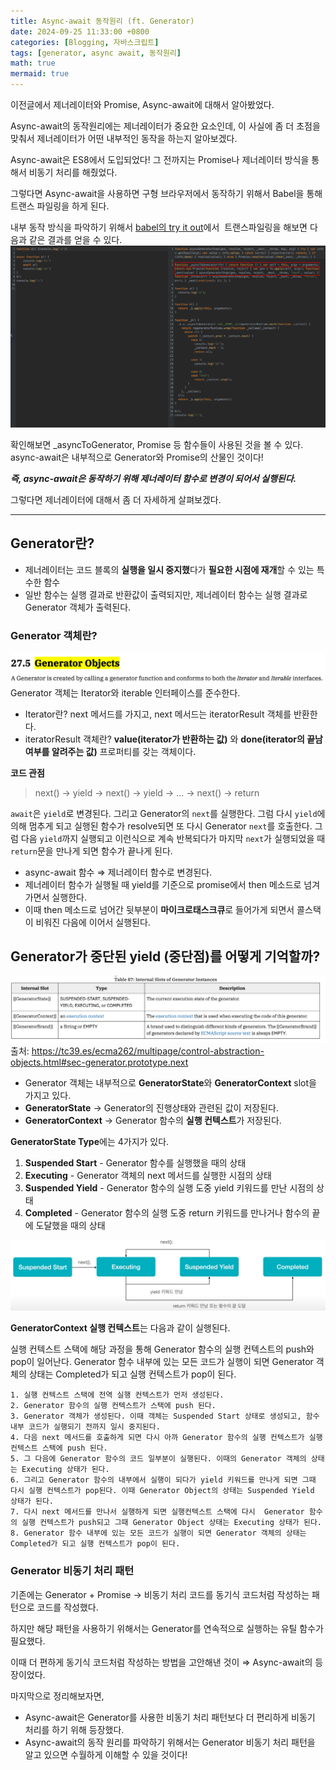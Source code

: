 ```yaml
---
title: Async-await 동작원리 (ft. Generator)
date: 2024-09-25 11:33:00 +0800
categories: [Blogging, 자바스크립트]
tags: [generator, async await, 동작원리]
math: true
mermaid: true
---
```


이전글에서 제너레이터와 Promise, Async-await에 대해서 알아봤었다.

Async-await의 동작원리에는 제너레이터가 중요한 요소인데, 이 사실에 좀 더 초점을 맞춰서 제너레이터가 어떤 내부적인 동작을 하는지 알아보겠다.

Async-await은 ES8에서 도입되었다! 그 전까지는 Promise나 제너레이터 방식을 통해서 비동기 처리를 해줬었다.

그렇다면 Async-await을 사용하면 구형 브라우저에서 동작하기 위해서 Babel을 통해 트랜스 파일링을 하게 된다.

내부 동작 방식을 파악하기 위해서 [babel의 try it out](https://babeljs.io/repl#?browsers=&build=&builtIns=false&corejs=3.6&spec=false&loose=false&code_lz=GYVwdgxgLglg9mABAQwBQEpEG8IIM5wA2ApgHSFwDmqA5MjegL4BQzyeAnpIqJLAogBGGbM0TjEuMARLkqtQQEYGYicgDuyGFBQZV4qTLIVqNQQCYVLYemaGix-TQgrmQA&debug=false&forceAllTransforms=false&shippedProposals=false&circleciRepo=&evaluate=false&fileSize=false&timeTravel=false&sourceType=module&lineWrap=true&presets=env&prettier=false&targets=&version=7.16.6&externalPlugins=&assumptions=%7B%7D)에서  트랜스파일링을 해보면 다음과 같은 결과를 얻을 수 있다.
![alt text](/assets/img/4/image.png)

확인해보면 _asyncToGenerator, Promise 등 함수들이 사용된 것을 볼 수 있다.
async-await은 내부적으로 Generator와 Promise의 산물인 것이다!

***즉, async-await은 동작하기 위해 제너레이터 함수로 변경이 되어서 실행된다.***

그렇다면 제너레이터에 대해서 좀 더 자세하게 살펴보겠다.

---

## Generator란?

- 제너레이터는 코드 블록의 **실행을 일시 중지했**다가 **필요한 시점에 재개**할 수 있는 특수한 함수
- 일반 함수는 실행 결과로 반환값이 출력되지만, 제너레이터 함수는 실행 결과로  Generator 객체가 출력된다.

### Generator 객체란?

![alt text](/assets/img/4/image-1.png)
Generator 객체는 Iterator와 iterable 인터페이스를 준수한다.

- Iterator란? next 메서드를 가지고, next 메서드는 iteratorResult 객체를 반환한다.
- iteratorResult 객체란? **value(iterator가 반환하는 값)** 와 **done(iterator의 끝남 여부를 알려주는 값)** 프로퍼티를 갖는 객체이다.

**코드 관점**
> next() → yield → next() → yield → … → next() → return

`await`은 `yield`로 변경된다. 그리고 Generator의 `next`를 실행한다. 그럼 다시 `yield`에 의해 멈추게 되고 실행된   함수가 resolve되면 또 다시 Generator `next`를 호출한다. 그럼 다음 `yield`까지 실행되고 이런식으로 계속 반복되다가 마지막 `next`가 실행되었을 때 `return`문을 만나게 되면 함수가 끝나게 된다.

- async-await 함수 ⇒ 제너레이터 함수로 변경된다.
- 제너레이터 함수가 실행될 때 yield를 기준으로 promise에서 then 메소드로 넘겨가면서 실행한다.
- 이때 then 메소드로 넘어간 뒷부분이 **마이크로태스크큐**로 들어가게 되면서 콜스택이 비워진 다음에 이어서 실행된다.
  
## Generator가 중단된 yield (중단점)를 어떻게 기억할까?

![alt text](/assets/img/4/image-2.png) 출처: <https://tc39.es/ecma262/multipage/control-abstraction-objects.html#sec-generator.prototype.next>

- Generator 객체는 내부적으로 **GeneratorState**와 **GeneratorContext** slot을 가지고 있다.
- **GeneratorState** → Generator의 진행상태와 관련된 값이 저장된다.
- **GeneratorContext** → Generator 함수의 **실행 컨텍스트**가 저장된다.

**GeneratorState Type**에는 4가지가 있다.

1. **Suspended Start** - Generator 함수를 실행했을 때의 상태
2. **Executing** - Generator 객체의 next 메서드를 실행한 시점의 상태
3. **Suspended Yield** - Generator 함수의 실행 도중 yield 키워드를 만난 시점의 상태
4. **Completed** - Generator 함수의 실행 도중 return 키워드를 만나거나 함수의 끝에 도달했을 때의 상태

![alt text](/assets/img/4/image-3.png)

**GeneratorContext 실행 컨텍스트**는 다음과 같이 실행된다.

실행 컨텍스트 스택에 해당 과정을 통해 Generator 함수의 실행 컨텍스트의 push와 pop이 일어난다.
Generator 함수 내부에 있는 모든 코드가 실행이 되면 Generator 객체의 상태는 Completed가 되고 실행 컨텍스트가 pop이 된다.

    1. 실행 컨텍스트 스택에 전역 실행 컨텍스트가 먼저 생성된다.
    2. Generator 함수의 실행 컨텍스트가 스택에 push 된다.
    3. Generator 객체가 생성된다. 이때 객체는 Suspended Start 상태로 생성되고, 함수 내부 코드가 실행되기 전까지 일시 중지된다.
    4. 다음 next 메서드를 호출하게 되면 다시 아까 Generator 함수의 실행 컨텍스트가 실행 컨텍스트 스택에 push 된다. 
    5. 그 다음에 Generator 함수의 코드 일부분이 실행된다. 이때의 Generator 객체의 상태는 Executing 상태가 된다. 
    6. 그리고 Generator 함수의 내부에서 실행이 되다가 yield 키워드를 만나게 되면 그때 다시 실행 컨텍스트가 pop된다. 이때 Generator Object의 상태는 Suspended Yield 상태가 된다.
    7. 다시 next 메서드를 만나서 실행하게 되면 실행컨텍스트 스택에 다시  Generator 함수의 실행 컨텍스트가 push되고 그때 Generator Object 상태는 Executing 상태가 된다.
    8. Generator 함수 내부에 있는 모든 코드가 실행이 되면 Generator 객체의 상태는 Completed가 되고 실행 컨텍스트가 pop이 된다.

### Generator 비동기 처리 패턴

기존에는 Generator + Promise → 비동기 처리 코드를 동기식 코드처럼 작성하는 패턴으로 코드를 작성했다.

하지만 해당 패턴을 사용하기 위해서는 Generator를 연속적으로 실행하는 유틸 함수가 필요했다.

이때 더 편하게 동기식 코드처럼 작성하는 방법을 고안해낸 것이  ⇒ Async-await의 등장이었다.

마지막으로 정리해보자면,

- Async-await은 Generator를 사용한 비동기 처리 패턴보다 더 편리하게 비동기 처리를 하기 위해 등장했다.
- Async-await의 동작 원리를 파악하기 위해서는 Generator 비동기 처리 패턴을 알고 있으면 수월하게 이해할 수 있을 것이다!
